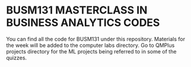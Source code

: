 # BUSM131 MASTERCLASS IN BUSINESS ANALYTICS CODES
You can find all the code for BUSM131 under this repository. Materials for the week will be added to the computer labs directory. Go to QMPlus projects directory for the ML projects being referred to in some of the quizzes.